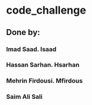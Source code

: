# code_challenge

## Done by:
### Imad Saad.           Isaad
### Hassan Sarhan.       Hsarhan
### Mehrin Firdousi.     Mfirdous
### Saim Ali             Sali
